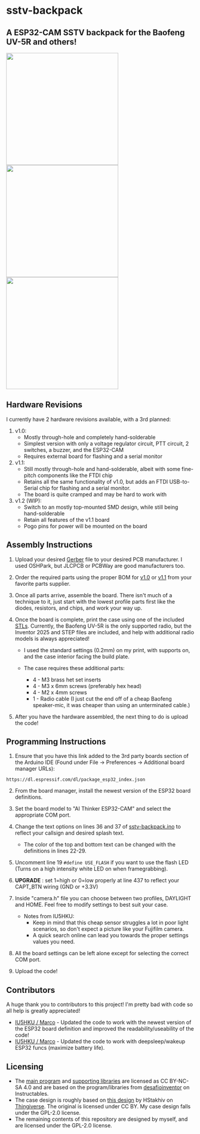 # sstv-backpack
## A ESP32-CAM SSTV backpack for the Baofeng UV-5R and others!

<img align="center" src="./img/radio.jpg" width="300">
<img align="center" src="./img/sstv1.jpg" width="300">
<img align="center" src="./img/sstv2.jpg" width="300">

## Hardware Revisions
I currently have 2 hardware revisions available, with a 3rd planned: 
1. v1.0:
    * Mostly through-hole and completely hand-solderable
    * Simplest version with only a voltage regulator circuit, PTT circuit, 2 switches, a buzzer, and the ESP32-CAM
    * Requires external board for flashing and a serial monitor
2. v1.1: 
    * Still mostly through-hole and hand-solderable, albeit with some fine-pitch components like the FTDI chip
    * Retains all the same functionality of v1.0, but adds an FTDI USB-to-Serial chip for flashing and a serial monitor.
    * The board is quite cramped and may be hard to work with
3. v1.2 (WIP):
    * Switch to an mostly top-mounted SMD design, while still being hand-solderable
    * Retain all features of the v1.1 board
    * Pogo pins for power will be mounted on the board 

## Assembly Instructions
1. Upload your desired [Gerber](./hardware/gerbers/) file to your desired PCB manufacturer. I used OSHPark, but JLCPCB or PCBWay are good manufacturers too.

2. Order the required parts using the proper BOM for [v1.0](./hardware/v1.0/sstv-backpack.csv) or [v1.1](./hardware/v1.1/sstv-backpack.csv) from your favorite parts supplier.

3. Once all parts arrive, assemble the board. There isn't much of a technique to it, just start with the lowest profile parts first like the diodes, resistors, and chips, and work your way up.

4. Once the board is complete, print the case using one of the included [STLs](./hardware/case). Currently, the Baofeng UV-5R is the only supported radio, but the Inventor 2025 and STEP files are included, and help with additional radio models is always appreciated!

    * I used the standard settings (0.2mm) on my print, with supports on, and the case interior facing the build plate.

    * The case requires these additional parts:
        * 4 - M3 brass het set inserts
        * 4 - M3 x 6mm screws (preferably hex head)
        * 4 - M2 x 4mm screws
        * 1 - Radio cable (I just cut the end off of a cheap Baofeng speaker-mic, it was cheaper than using an unterminated cable.)

5. After you have the hardware assembled, the next thing to do is upload the code!

## Programming Instructions
1. Ensure that you have this link added to the 3rd party boards section of the Arduino IDE (Found under File -> Preferences -> Additional board manager URLs):
```
https://dl.espressif.com/dl/package_esp32_index.json
```

2. From the board manager, install the newest version of the ESP32 board definitions.

3. Set the board model to "AI Thinker ESP32-CAM" and select the appropriate COM port.

4. Change the text options on lines 36 and 37 of [sstv-backpack.ino](./code/sstv-backpack.ino) to reflect your callsign and desired splash text.
    * The color of the top and bottom text can be changed with the definitions in lines 22-29. 

5. Uncomment line 19 ```#define USE_FLASH``` if you want to use the flash LED (Turns on a high intensity white LED on when framegrabbing).
6. **UPGRADE** : set 1=high or 0=low properly at line 437 to reflect your CAPT_BTN wiring (GND or +3.3V)

6. Inside "camera.h" file you can choose between two profiles, DAYLIGHT and HOME. Feel free to modify settings to best suit your case. 
	* Notes from IU5HKU:
		* Keep in mind that this cheap sensor struggles a lot in poor light scenarios, so don't expect a picture like your Fujifilm camera.
		* A quick search online can lead you towards the proper settings values you need.

7. All the board settings can be left alone except for selecting the correct COM port.

8. Upload the code!

## Contributors
 A huge thank you to contributors to this project! I'm pretty bad with code so all help is greatly appreciated!

 * [IU5HKU / Marco](https://github.com/IU5HKU) - Updated the code to work with the newest version of the ESP32 board definition and improved the readability/useability of the code!
 * [IU5HKU / Marco](https://github.com/IU5HKU) - Updated the code to work with deepsleep/wakeup ESP32 funcs (maximize battery life).

## Licensing
* The [main program](./code/sstv-backpack.ino) and [supporting libraries](./code/) are licensed as CC BY-NC-SA 4.0 and are based on the program/libraries from [desafioinventor](https://www.instructables.com/SSTV-Capsule-V2-for-High-Altitude-Balloons/) on Instructables. 
* The case design is roughly based on [this design](https://www.thingiverse.com/thing:5270394) by HStakhiv on [Thingiverse](https://www.thingiverse.com/hstakhiv/designs). The original is licensed under CC BY. My case design falls under the GPL-2.0 license.
* The remaining contents of this repository are designed by myself, and are licensed under the GPL-2.0 license.

